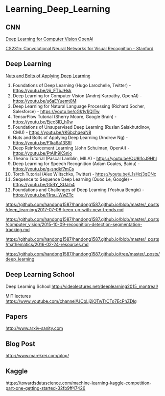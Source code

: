 # Learning_Deep_Learning

## CNN

[Deep Learning for Computer Vision OpenAI](https://youtu.be/u6aEYuemt0M)

[CS231n: Convolutional Neural Networks for Visual Recognition - Stanford](http://cs231n.github.io)


## Deep Learning

[Nuts and Bolts of Applying Deep Learning](https://www.youtube.com/watch?v=F1ka6a13S9I)

1. Foundations of Deep Learning (Hugo Larochelle, Twitter) - https://youtu.be/zij_FTbJHsk
2. Deep Learning for Computer Vision (Andrej Karpathy, OpenAI) - https://youtu.be/u6aEYuemt0M
3. Deep Learning for Natural Language Processing (Richard Socher, Salesforce) - https://youtu.be/oGk1v1jQITw
4. TensorFlow Tutorial (Sherry Moore, Google Brain) - https://youtu.be/Ejec3ID_h0w
5. Foundations of Unsupervised Deep Learning (Ruslan Salakhutdinov, CMU) - https://youtu.be/rK6bchqeaN8
6. Nuts and Bolts of Applying Deep Learning (Andrew Ng) - https://youtu.be/F1ka6a13S9I
7. Deep Reinforcement Learning (John Schulman, OpenAI) - https://youtu.be/PtAIh9KSnjo
8. Theano Tutorial (Pascal Lamblin, MILA) - https://youtu.be/OU8I1oJ9HhI
9. Deep Learning for Speech Recognition (Adam Coates, Baidu) - https://youtu.be/g-sndkf7mCs
10. Torch Tutorial (Alex Wiltschko, Twitter) - https://youtu.be/L1sHcj3qDNc
11. Sequence to Sequence Deep Learning (Quoc Le, Google) - https://youtu.be/G5RY_SUJih4
12. Foundations and Challenges of Deep Learning (Yoshua Bengio) - https://youtu.be/11rsu_WwZTc


https://github.com/handong1587/handong1587.github.io/blob/master/_posts/deep_learning/2017-07-08-keep-up-with-new-trends.md

https://github.com/handong1587/handong1587.github.io/blob/master/_posts/computer_vision/2015-10-09-recognition-detection-segmentation-tracking.md

https://github.com/handong1587/handong1587.github.io/blob/master/_posts/mathematics/2016-02-24-resources.md

https://github.com/handong1587/handong1587.github.io/tree/master/_posts/deep_learning

## Deep Learning School

Deep Learning School http://videolectures.net/deeplearning2015_montreal/

MIT lectures https://www.youtube.com/channel/UCbLj2jOTwTrCTo7EcPhZDlg

## Papers

http://www.arxiv-sanity.com



## Blog Post

http://www.marekrei.com/blog/



## Kaggle

https://towardsdatascience.com/machine-learning-kaggle-competition-part-one-getting-started-32fb9ff47426